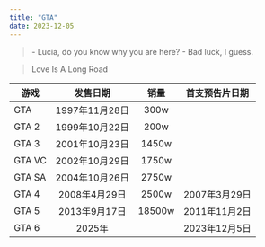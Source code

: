```yaml
---
title: "GTA"
date: 2023-12-05
---
```


> \- Lucia, do you know why you are here? \- Bad luck, I guess.

> Love Is A Long Road

| 游戏     | 发售日期         | 销量     | 首支预告片日期   |
|----------|:---------------:|:--------:|:---------------:|
| GTA      | 1997年11月28日  |    300w   |     | 
| GTA 2    | 1999年10月22日  |   200w    |     | 
| GTA 3    | 2001年10月23日  |   1450w   |     | 
| GTA VC   | 2002年10月29日  |   1750w   |     | 
| GTA SA   | 2004年10月26日  |   2750w   |     |
| GTA 4    | 2008年4月29日   |   2500w   | 2007年3月29日   |
| GTA 5    | 2013年9月17日   |   18500w  | 2011年11月2日   |
| GTA 6    | 2025年         |            | 2023年12月5日  |